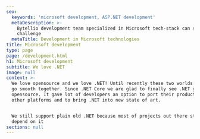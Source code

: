 ```yaml
---
seo:
  keywords: 'microsoft development, ASP.NET development'
  metaDescription: >-
    Bytellio development team specialized in Microsoft tech-stack can solve any
    challenge  
  metaTitle: Development in Microsoft technologies
title: Microsoft development
type: page
page: /development.html
h1: Microsoft development
subtitle: We love .NET
image: null
content: >-
  We love opensource and we love .NET! Until recently these two worlds did not
  go smooth together. Since .NET Core we are glad to finally see .NET going
  opensource. It gave lot of developers an option to port their products to
  other platforms and to bring .NET into new state of art.


  We still support plain old .NET because most of projects out there still
  depend on it
sections: null
---
```


